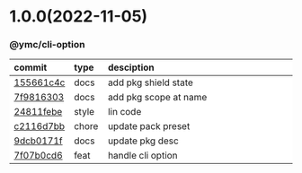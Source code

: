 
<style>
table{
    display:table;
    width:100%;
}
table th:nth-of-type(1),table th:nth-of-type(2) {
    width:12%;
}
</style>


<a name="1.0.0"></a>
# 1.0.0(2022-11-05)
### @ymc/cli-option

<div align="center" style="margin-left: auto;margin-right: auto;background:white;">

commit|type|desciption
:----|:----|:----
[155661c4c](https://github.com/ymc-github/js-idea/commit/4155661c4cb89959c7d0fe0055fd9b6fcacae208)|docs|add pkg shield state
[7f9816303](https://github.com/ymc-github/js-idea/commit/17f9816303affed7df6cf9d56cf31f4ee2c7cbd5)|docs|add pkg scope at name
[24811febe](https://github.com/ymc-github/js-idea/commit/424811febefe83543aee2a1358492857563bf0cc)|style|lin code
[c2116d7bb](https://github.com/ymc-github/js-idea/commit/cc2116d7bbfc90cc59ae383039180186ac7bdeda)|chore|update pack preset
[9dcb0171f](https://github.com/ymc-github/js-idea/commit/19dcb0171f4b4438f88e26a107862fdcc1d791a7)|docs|update pkg desc
[7f07b0cd6](https://github.com/ymc-github/js-idea/commit/57f07b0cd6e468b2265ae98039c294db69af5a43)|feat|handle cli option

</div>